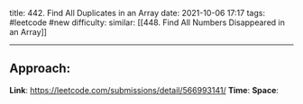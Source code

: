 title: 442. Find All Duplicates in an Array
date: 2021-10-06 17:17
tags: #leetcode #new
difficulty:
similar: [[448. Find All Numbers Disappeared in an Array]]

---
## Approach:


**Link**: https://leetcode.com/submissions/detail/566993141/
**Time**:
**Space**: